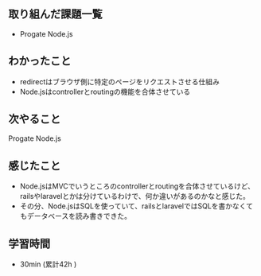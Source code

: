 ## 取り組んだ課題一覧
- Progate Node.js

## わかったこと
  
- redirectはブラウザ側に特定のページをリクエストさせる仕組み
- Node.jsはcontrollerとroutingの機能を合体させている
  
## 次やること
Progate Node.js

## 感じたこと
- Node.jsはMVCでいうところのcontrollerとroutingを合体させているけど、railsやlaravelとかは分けているわけで、何か違いがあるのかなと感じた。
- その分、Node.jsはSQLを使っていて、railsとlaravelではSQLを書かなくてもデータベースを読み書きできた。


## 学習時間 
- 30min (累計42h )
